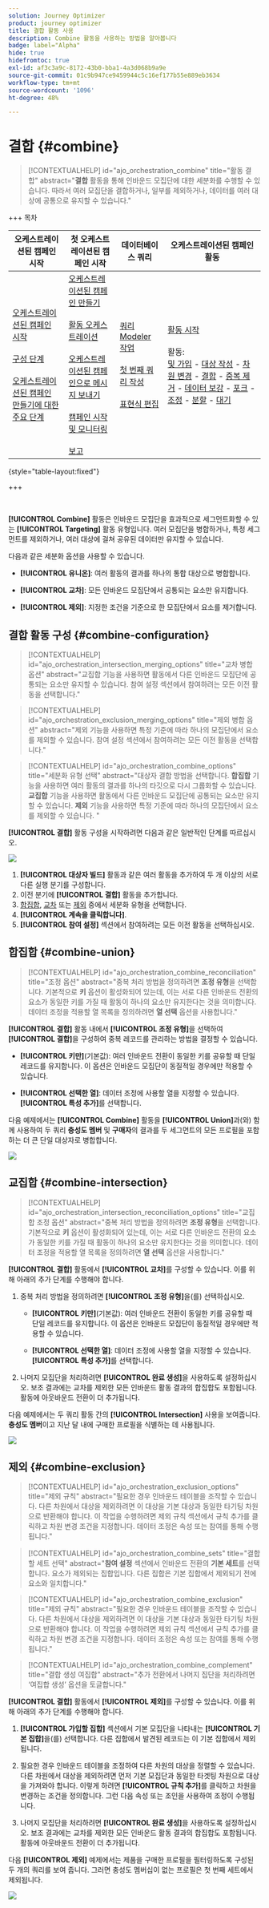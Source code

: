 ```yaml
---
solution: Journey Optimizer
product: journey optimizer
title: 결합 활동 사용
description: Combine 활동을 사용하는 방법을 알아봅니다
badge: label="Alpha"
hide: true
hidefromtoc: true
exl-id: af3c3a9c-8172-43b0-bba1-4a3d068b9a9e
source-git-commit: 01c9b947ce9459944c5c16ef177b55e889eb3634
workflow-type: tm+mt
source-wordcount: '1096'
ht-degree: 48%

---
```


# 결합 {#combine}

>[!CONTEXTUALHELP]
>id="ajo_orchestration_combine"
>title="활동 결합"
>abstract="**결합** 활동을 통해 인바운드 모집단에 대한 세분화를 수행할 수 있습니다. 따라서 여러 모집단을 결합하거나, 일부를 제외하거나, 데이터를 여러 대상에 공통으로 유지할 수 있습니다."

+++ 목차

| 오케스트레이션된 캠페인 시작 | 첫 오케스트레이션된 캠페인 시작 | 데이터베이스 쿼리 | 오케스트레이션된 캠페인 활동 |
|---|---|---|---|
| [오케스트레이션된 캠페인 시작](../gs-orchestrated-campaigns.md)<br/><br/>[구성 단계](../configuration-steps.md)<br/><br/>[오케스트레이션된 캠페인 만들기에 대한 주요 단계](../gs-campaign-creation.md) | [오케스트레이션된 캠페인 만들기](../create-orchestrated-campaign.md)<br/><br/>[활동 오케스트레이션](../orchestrate-activities.md)<br/><br/>[오케스트레이션된 캠페인으로 메시지 보내기](../send-messages.md)<br/><br/>[캠페인 시작 및 모니터링](../start-monitor-campaigns.md)<br/><br/>[보고](../reporting-campaigns.md) | [쿼리 Modeler 작업](../orchestrated-rule-builder.md)<br/><br/>[첫 번째 쿼리 작성](../build-query.md)<br/><br/>[표현식 편집](../edit-expressions.md) | [활동 시작](about-activities.md)<br/><br/>활동:<br/>[및 가입](and-join.md) - [대상 작성](build-audience.md) - [차원 변경](change-dimension.md) - [결합](combine.md) - [중복 제거](deduplication.md) - [데이터 보강](enrichment.md) - [포크](fork.md) - [조정](reconciliation.md) - [분할](split.md) - [대기](wait.md) |

{style="table-layout:fixed"}

+++

<br/>

**[!UICONTROL Combine]** 활동은 인바운드 모집단을 효과적으로 세그먼트화할 수 있는 **[!UICONTROL Targeting]** 활동 유형입니다. 여러 모집단을 병합하거나, 특정 세그먼트를 제외하거나, 여러 대상에 걸쳐 공유된 데이터만 유지할 수 있습니다.

다음과 같은 세분화 옵션을 사용할 수 있습니다.

* **[!UICONTROL 유니온]**: 여러 활동의 결과를 하나의 통합 대상으로 병합합니다.

* **[!UICONTROL 교차]**: 모든 인바운드 모집단에서 공통되는 요소만 유지합니다.

* **[!UICONTROL 제외]**: 지정한 조건을 기준으로 한 모집단에서 요소를 제거합니다.

## 결합 활동 구성 {#combine-configuration}

>[!CONTEXTUALHELP]
>id="ajo_orchestration_intersection_merging_options"
>title="교차 병합 옵션"
>abstract="교집합 기능을 사용하면 활동에서 다른 인바운드 모집단에 공통되는 요소만 유지할 수 있습니다. 참여 설정 섹션에서 참여하려는 모든 이전 활동을 선택합니다."

>[!CONTEXTUALHELP]
>id="ajo_orchestration_exclusion_merging_options"
>title="제외 병합 옵션"
>abstract="제외 기능을 사용하면 특정 기준에 따라 하나의 모집단에서 요소를 제외할 수 있습니다. 참여 설정 섹션에서 참여하려는 모든 이전 활동을 선택합니다."

>[!CONTEXTUALHELP]
>id="ajo_orchestration_combine_options"
>title="세분화 유형 선택"
>abstract="대상자 결합 방법을 선택합니다. **합집합** 기능을 사용하면 여러 활동의 결과를 하나의 타깃으로 다시 그룹화할 수 있습니다. **교집합** 기능을 사용하면 활동에서 다른 인바운드 모집단에 공통되는 요소만 유지할 수 있습니다. **제외** 기능을 사용하면 특정 기준에 따라 하나의 모집단에서 요소를 제외할 수 있습니다. "

**[!UICONTROL 결합]** 활동 구성을 시작하려면 다음과 같은 일반적인 단계를 따르십시오.

![](../assets/orchestrated-union.png)

1. **[!UICONTROL 대상자 빌드]** 활동과 같은 여러 활동을 추가하여 두 개 이상의 서로 다른 실행 분기를 구성합니다.
1. 이전 분기에 **[!UICONTROL 결합]** 활동을 추가합니다.
1. [합집합](#union), [교차](#intersection) 또는 [제외](#exclusion) 중에서 세분화 유형을 선택합니다.
1. **[!UICONTROL 계속을 클릭합니다]**.
1. **[!UICONTROL 참여 설정]** 섹션에서 참여하려는 모든 이전 활동을 선택하십시오.

## 합집합 {#combine-union}

>[!CONTEXTUALHELP]
>id="ajo_orchestration_combine_reconciliation"
>title="조정 옵션"
>abstract="중복 처리 방법을 정의하려면 **조정 유형**&#x200B;을 선택합니다. 기본적으로 **키** 옵션이 활성화되어 있는데, 이는 서로 다른 인바운드 전환의 요소가 동일한 키를 가질 때 활동이 하나의 요소만 유지한다는 것을 의미합니다. 데이터 조정을 적용할 열 목록을 정의하려면 **열 선택** 옵션을 사용합니다."

**[!UICONTROL 결합]** 활동 내에서 **[!UICONTROL 조정 유형]**&#x200B;을 선택하여 **[!UICONTROL 결합]**&#x200B;을 구성하여 중복 레코드를 관리하는 방법을 결정할 수 있습니다.

* **[!UICONTROL 키만]**(기본값): 여러 인바운드 전환이 동일한 키를 공유할 때 단일 레코드를 유지합니다. 이 옵션은 인바운드 모집단이 동질적일 경우에만 적용할 수 있습니다.

* **[!UICONTROL 선택한 열]**: 데이터 조정에 사용할 열을 지정할 수 있습니다. **[!UICONTROL 특성 추가]**&#x200B;를 선택합니다.

다음 예제에서는 **[!UICONTROL Combine]** 활동을 **[!UICONTROL Union]**&#x200B;과(와) 함께 사용하여 두 쿼리 **충성도 멤버** 및 **구매자**&#x200B;의 결과를 두 세그먼트의 모든 프로필을 포함하는 더 큰 단일 대상자로 병합합니다.

![](../assets/orchestrated-union-example.png)

## 교집합 {#combine-intersection}

>[!CONTEXTUALHELP]
>id="ajo_orchestration_intersection_reconciliation_options"
>title="교집합 조정 옵션"
>abstract="중복 처리 방법을 정의하려면 **조정 유형**&#x200B;을 선택합니다. 기본적으로 **키** 옵션이 활성화되어 있는데, 이는 서로 다른 인바운드 전환의 요소가 동일한 키를 가질 때 활동이 하나의 요소만 유지한다는 것을 의미합니다. 데이터 조정을 적용할 열 목록을 정의하려면 **열 선택** 옵션을 사용합니다."

**[!UICONTROL 결합]** 활동에서 **[!UICONTROL 교차]**&#x200B;를 구성할 수 있습니다. 이를 위해 아래의 추가 단계를 수행해야 합니다.

1. 중복 처리 방법을 정의하려면 **[!UICONTROL 조정 유형]**&#x200B;을(를) 선택하십시오.

   * **[!UICONTROL 키만]**(기본값): 여러 인바운드 전환이 동일한 키를 공유할 때 단일 레코드를 유지합니다. 이 옵션은 인바운드 모집단이 동질적일 경우에만 적용할 수 있습니다.

   * **[!UICONTROL 선택한 열]**: 데이터 조정에 사용할 열을 지정할 수 있습니다. **[!UICONTROL 특성 추가]**&#x200B;를 선택합니다.

1. 나머지 모집단을 처리하려면 **[!UICONTROL 완료 생성]**&#x200B;을 사용하도록 설정하십시오. 보조 결과에는 교차를 제외한 모든 인바운드 활동 결과의 합집합도 포함됩니다. 활동에 아웃바운드 전환이 더 추가됩니다.

다음 예제에서는 두 쿼리 활동 간의 **[!UICONTROL Intersection]** 사용을 보여줍니다. **충성도 멤버**&#x200B;이고 지난 달 내에 구매한 프로필을 식별하는 데 사용됩니다.

![](../assets/orchestrated-intersection-example.png)


## 제외 {#combine-exclusion}

>[!CONTEXTUALHELP]
>id="ajo_orchestration_exclusion_options"
>title="제외 규칙"
>abstract="필요한 경우 인바운드 테이블을 조작할 수 있습니다. 다른 차원에서 대상을 제외하려면 이 대상을 기본 대상과 동일한 타기팅 차원으로 반환해야 합니다. 이 작업을 수행하려면 제외 규칙 섹션에서 규칙 추가를 클릭하고 차원 변경 조건을 지정합니다. 데이터 조정은 속성 또는 참여를 통해 수행됩니다."

>[!CONTEXTUALHELP]
>id="ajo_orchestration_combine_sets"
>title="결합할 세트 선택"
>abstract="**참여 설정** 섹션에서 인바운드 전환의 **기본 세트**&#x200B;를 선택합니다. 요소가 제외되는 집합입니다. 다른 집합은 기본 집합에서 제외되기 전에 요소와 일치합니다."

>[!CONTEXTUALHELP]
>id="ajo_orchestration_combine_exclusion"
>title="제외 규칙"
>abstract="필요한 경우 인바운드 테이블을 조작할 수 있습니다. 다른 차원에서 대상을 제외하려면 이 대상을 기본 대상과 동일한 타기팅 차원으로 반환해야 합니다. 이 작업을 수행하려면 제외 규칙 섹션에서 규칙 추가를 클릭하고 차원 변경 조건을 지정합니다. 데이터 조정은 속성 또는 참여를 통해 수행됩니다."

>[!CONTEXTUALHELP]
>id="ajo_orchestration_combine_complement"
>title="결합 생성 여집합"
>abstract="추가 전환에서 나머지 집단을 처리하려면 ‘여집합 생성’ 옵션을 토글합니다."

**[!UICONTROL 결합]** 활동에서 **[!UICONTROL 제외]**&#x200B;를 구성할 수 있습니다. 이를 위해 아래의 추가 단계를 수행해야 합니다.

1. **[!UICONTROL 가입할 집합]** 섹션에서 기본 모집단을 나타내는 **[!UICONTROL 기본 집합]**&#x200B;을(를) 선택합니다. 다른 집합에서 발견된 레코드는 이 기본 집합에서 제외됩니다.

1. 필요한 경우 인바운드 테이블을 조정하여 다른 차원의 대상을 정렬할 수 있습니다. 다른 차원에서 대상을 제외하려면 먼저 기본 모집단과 동일한 타겟팅 차원으로 대상을 가져와야 합니다. 이렇게 하려면 **[!UICONTROL 규칙 추가]**&#x200B;를 클릭하고 차원을 변경하는 조건을 정의합니다. 그런 다음 속성 또는 조인을 사용하여 조정이 수행됩니다.

1. 나머지 모집단을 처리하려면 **[!UICONTROL 완료 생성]**&#x200B;을 사용하도록 설정하십시오. 보조 결과에는 교차를 제외한 모든 인바운드 활동 결과의 합집합도 포함됩니다. 활동에 아웃바운드 전환이 더 추가됩니다.

다음 **[!UICONTROL 제외]** 예제에서는 제품을 구매한 프로필을 필터링하도록 구성된 두 개의 쿼리를 보여 줍니다. 그러면 충성도 멤버십이 없는 프로필은 첫 번째 세트에서 제외됩니다.

![](../assets/orchestrated-exclusion-example.png)

